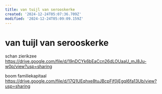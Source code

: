 ```yaml
---
title: van tuijl van serooskerke
created: '2024-12-24T05:07:36.709Z'
modified: '2024-12-24T05:09:09.159Z'
---
```


# van tuijl van serooskerke


schan zierikzee
https://drive.google.com/file/d/19nDCYk6bEaCcn26dLOUaaU_mJ8Ju-w0p/view?usp=sharing

boom familiekapitaal
https://drive.google.com/file/d/17Q1UEqhxe8tuJBcpFjf0jEgqI6fa13Ub/view?usp=sharing
